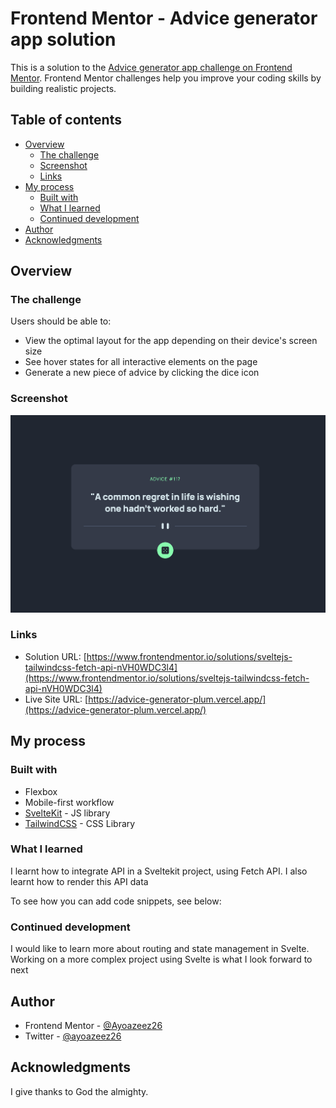 # Frontend Mentor - Advice generator app solution

This is a solution to the [Advice generator app challenge on Frontend Mentor](https://www.frontendmentor.io/challenges/advice-generator-app-QdUG-13db). Frontend Mentor challenges help you improve your coding skills by building realistic projects.

## Table of contents

- [Overview](#overview)
  - [The challenge](#the-challenge)
  - [Screenshot](#screenshot)
  - [Links](#links)
- [My process](#my-process)
  - [Built with](#built-with)
  - [What I learned](#what-i-learned)
  - [Continued development](#continued-development)
- [Author](#author)
- [Acknowledgments](#acknowledgments)


## Overview

### The challenge

Users should be able to:

- View the optimal layout for the app depending on their device's screen size
- See hover states for all interactive elements on the page
- Generate a new piece of advice by clicking the dice icon

### Screenshot

![](./advice.png)

### Links

- Solution URL: [https://www.frontendmentor.io/solutions/sveltejs-tailwindcss-fetch-api-nVH0WDC3l4](https://www.frontendmentor.io/solutions/sveltejs-tailwindcss-fetch-api-nVH0WDC3l4)
- Live Site URL: [https://advice-generator-plum.vercel.app/](https://advice-generator-plum.vercel.app/)

## My process

### Built with

- Flexbox
- Mobile-first workflow
- [SvelteKit](https://kit.svelte.dev/) - JS library
- [TailwindCSS](https://tailwindcss.com/) - CSS Library

### What I learned

I learnt how to integrate API in a Sveltekit project, using Fetch API. I also learnt how to render this API data

To see how you can add code snippets, see below:


### Continued development

I would like to learn more about routing and state management in Svelte. Working on a more complex project using Svelte is what I look forward to next

## Author

- Frontend Mentor - [@Ayoazeez26](https://www.frontendmentor.io/profile/Ayoazeez26)
- Twitter - [@ayoazeez26](https://www.twitter.com/ayoazeez26)

## Acknowledgments

I give thanks to God the almighty.